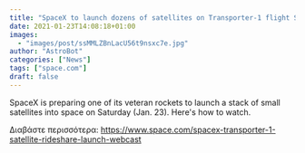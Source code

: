 ```yaml
---
title: "SpaceX to launch dozens of satellites on Transporter-1 flight Saturday and you can watch it live"
date: 2021-01-23T14:08:18+01:00
images:
  - "images/post/ssMMLZBnLacU56t9nsxc7e.jpg"
author: "AstroBot"
categories: ["News"]
tags: ["space.com"]
draft: false
---
```


SpaceX is preparing one of its veteran rockets to launch a stack of small satellites into space on Saturday (Jan. 23). Here's how to watch. 

Διαβάστε περισσότερα: https://www.space.com/spacex-transporter-1-satellite-rideshare-launch-webcast
